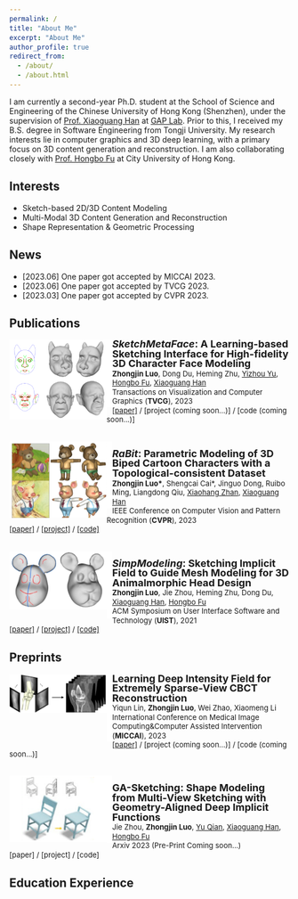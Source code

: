 ```yaml
---
permalink: /
title: "About Me"
excerpt: "About Me"
author_profile: true
redirect_from: 
  - /about/
  - /about.html
---
```


I am currently a second-year Ph.D. student at the School of Science and Engineering of the Chinese University of Hong Kong (Shenzhen), under the supervision of <a href="https://gaplab.cuhk.edu.cn/">Prof. Xiaoguang Han</a> at <a href="https://gaplab.cuhk.edu.cn/">GAP Lab</a>. Prior to this, I received my B.S. degree in Software Engineering from Tongji University. My research interests lie in computer graphics and 3D deep learning, with a primary focus on 3D content generation and reconstruction. I am also collaborating closely with <a href="http://sweb.cityu.edu.hk/hongbofu/index.htm">Prof. Hongbo Fu</a> at City University of Hong Kong.

<!-- ############## -->
<!-- interests -->
<!-- ############## -->

Interests
------
* Sketch-based 2D/3D Content Modeling
* Multi-Modal 3D Content Generation and Reconstruction
* Shape Representation & Geometric Processing

<!-- ############## -->
<!-- news -->
<!-- ############## -->

News
------
* [2023.06] One paper got accepted by MICCAI 2023.
* [2023.06] One paper got accepted by TVCG 2023.
* [2023.03] One paper got accepted by CVPR 2023.

<!-- ############## -->
<!-- publications -->
<!-- ############## -->

Publications
------
<div>
  <img style="float: left" src="../zjlimages/pub/SketchMetaface.png" width="175px">
</div>
<div>
  <img style="float: left" src="../zjlimages/border_row2.png" width="10px">
</div>
<div>
  <p style="line-height:118%">
    <font size="4">
      <b><i>SketchMetaFace</i>: A Learning-based Sketching Interface for High-fidelity 3D Character Face Modeling</b>
      <br>
    </font> 
    <font size="2">
      <b>Zhongjin Luo</b>, 
      Dong Du, 
      Heming Zhu, 
      <a href="https://i.cs.hku.hk/~yzyu/">Yizhou Yu</a>,
      <a href="http://sweb.cityu.edu.hk/hongbofu/index.htm">Hongbo Fu</a>,
      <a href="https://gaplab.cuhk.edu.cn/">Xiaoguang Han</a>
      <br>
    </font> 
    <font size="2">
      Transactions on Visualization and Computer Graphics (<b>TVCG</b>), 2023
      <br>
    </font> 
    <font size="2">
      <a href="../files/SketchMetaface.pdf">[paper]</a> /
      [project (coming soon...)] /
      [code (coming soon...)]
    </font>
  </p>
</div>
<br>

<div>
  <img style="float: left" src="../zjlimages/pub/RaBit.png" width="175px">
</div>
<div>
  <img style="float: left" src="../zjlimages/border_row2.png" width="10px">
</div>
<div>
  <p style="line-height:118%">
    <font size="4">
      <b><i>RaBit</i>: Parametric Modeling of 3D Biped Cartoon Characters with a Topological-consistent Dataset</b>
      <br>
    </font> 
    <font size="2">
      <b>Zhongjin Luo*</b>, 
      Shengcai Cai*, 
      Jinguo Dong, 
      Ruibo Ming, 
      Liangdong Qiu, 
      <a href="https://xiaohangzhan.github.io/">Xiaohang Zhan</a>,
      <a href="https://gaplab.cuhk.edu.cn/">Xiaoguang Han</a> 
      <br>
    </font> 
    <font size="2">
      IEEE Conference on Computer Vision and Pattern Recognition (<b>CVPR</b>), 2023 
      <br>
    </font> 
    <font size="2">
      <a href="https://arxiv.org/abs/2303.12564">[paper]</a> / 
      <a href="https://gaplab.cuhk.edu.cn/projects/RaBit/">[project]</a> /
      <a href="https://github.com/zhongjinluo/RaBit">[code]</a>
    </font>
  </p>
</div>
<br>

<div>
  <img style="float: left" src="../zjlimages/pub/SimpModeling.jpeg" width="175px">
</div>
<div>
  <img style="float: left" src="../zjlimages/border_row2.png" width="10px">
</div>
<div>
  <p style="line-height:118%">
    <font size="4">
      <b><i>SimpModeling</i>: Sketching Implicit Field to Guide Mesh Modeling for 3D Animalmorphic Head Design</b>
      <br>
    </font> 
    <font size="2">
      <b>Zhongjin Luo</b>, 
      Jie Zhou, 
      Heming Zhu, 
      Dong Du, 
      <a href="https://gaplab.cuhk.edu.cn/">Xiaoguang Han</a>,
      <a href="http://sweb.cityu.edu.hk/hongbofu/index.htm">Hongbo Fu</a>
      <br>
    </font> 
    <font size="2">
      ACM Symposium on User Interface Software and Technology (<b>UIST</b>), 2021
      <br>
    </font> 
    <font size="2">
      <a href="https://arxiv.org/abs/2108.02548">[paper]</a> / 
      <a href="https://zhongjinluo.github.io/SimpModeling/">[project]</a> /
      <a href="https://zhongjinluo.github.io/SimpModeling/">[code]</a>
    </font>
  </p>
</div>

<!-- 
<div>
  <img style="float: left" src="../zjlimages/pub/ijcai21-IALS.png" width="175px">
</div>
<div>
  <img style="float: left" src="../zjlimages/border_row2.png" width="10px">
</div>
<div>
  <p style="line-height:125%">
    <font size="4">
      <b>Disentangled Face Attribute Editing via Instance-Aware Latent Space Search</b>
      <br>
    </font> 
    <font size="2">
      <b>Yuxuan Han</b>, 
      <a href="http://jlyang.org/">Jiaolong Yang</a>, 
      <a href="https://ying-fu.github.io/">Ying Fu</a>
      <br>
    </font> 
    <font size="2">
      International Joint Conference on Artificial Intelligence (<b>IJCAI</b>), 2021 
      <br>
    </font> 
    <font size="2">
      <a href="https://arxiv.org/abs/2105.12660">[paper]</a> / 
      <a href="https://github.com/yxuhan/IALS">[code]</a>
    </font>
  </p>
</div> -->

<!-- ############## -->
<!-- preprints -->
<!-- ############## -->

Preprints
------
<div>
  <img style="float: left" src="../zjlimages/pub/CBCT.png" width="175px">
</div>
<div>
  <img style="float: left" src="../zjlimages/border_row2.png" width="10px">
</div>
<div>
  <p style="line-height:118%">
    <font size="4">
      <b>Learning Deep Intensity Field for Extremely Sparse-View CBCT Reconstruction</b>
      <br>
    </font> 
    <font size="2">
      Yiqun Lin,
      <b>Zhongjin Luo</b>, 
      Wei Zhao,
      Xiaomeng Li
      <br>
    </font> 
    <font size="2">
      International Conference on Medical Image Computing&Computer Assisted Intervention (<b>MICCAI</b>), 2023
      <br>
    </font> 
    <font size="2">
      <a href="https://arxiv.org/abs/2303.06681">[paper]</a> /
      [project (coming soon...)] /
      [code (coming soon...)]
    </font>
  </p>
</div>
<br>

<div>
  <img style="float: left" src="../zjlimages/pub/GA-Sketching.png" width="175px">
</div>
<div>
  <img style="float: left" src="../zjlimages/border_row2.png" width="10px">
</div>
<div>
  <p style="line-height:118%">
    <font size="4">
      <b>GA-Sketching: Shape Modeling from Multi-View Sketching with Geometry-Aligned Deep Implicit Functions</b>
      <br>
    </font> 
    <font size="2">
      Jie Zhou,
      <b>Zhongjin Luo</b>, 
      <a href="https://yuqian1023.github.io/">Yu Qian</a>,
      <a href="https://gaplab.cuhk.edu.cn/">Xiaoguang Han</a>,
      <a href="http://sweb.cityu.edu.hk/hongbofu/index.htm">Hongbo Fu</a>
      <br>
    </font> 
    <font size="2">
      Arxiv 2023 (Pre-Print Coming soon...)
      <br>
    </font> 
    <font size="2">
      [paper] /
      [project] /
      [code]
    </font>
  </p>
</div>

<!-- ############## -->
<!-- education -->
<!-- ############## -->

Education Experience
------
<!-- <img style="float: left; width: 15%" src="..\zjlimages\edu\BIT.jpeg"> -->
<!-- <div>
<img style="float: left; width: 75px" src="../zjlimages/edu/THU.jpeg">
<img style="float: left" src="../zjlimages/border_row1.png" width="10px">
<p style="line-height:125%">
  <font size="4"><b>Tsinghua University, Beijing, China</b><br></font> 
  <font size="2">September 2022 -  <br></font> 
  <font size="2">Ph.D. in Software Engineering at <a href="https://www.thss.tsinghua.edu.cn/en/">School of Software</a><br></font>
</p>  
</div>

<div>
<img style="float: left; width: 75px" src="../zjlimages/edu/BIT.jpeg">
<img style="float: left" src="../zjlimages/border_row1.png" width="10px">
<p style="line-height:125%">
  <font size="4"><b>Beijing Institute of Technology, Beijing, China</b><br></font> 
  <font size="2">September 2018 - June 2022<br></font> 
  <font size="2">B.E. in Computer Science at <a href="https://xuteli.bit.edu.cn/">Xu Class</a><br></font>
  <font size="2"> <b>GPA 90.0, rank 2/56</b> <br></font>
</p>  
</div> -->


<!-- ############## -->
<!-- visit map -->
<!-- ############## -->


<!-- <script type="text/javascript" id="clustrmaps" src="//clustrmaps.com/map_v2.js?d=Fch6zw-5NWNC1a84KykNSk5ZiFnS_zW_YGiC2lsOlfI&cl=ffffff&w=a"></script> -->
